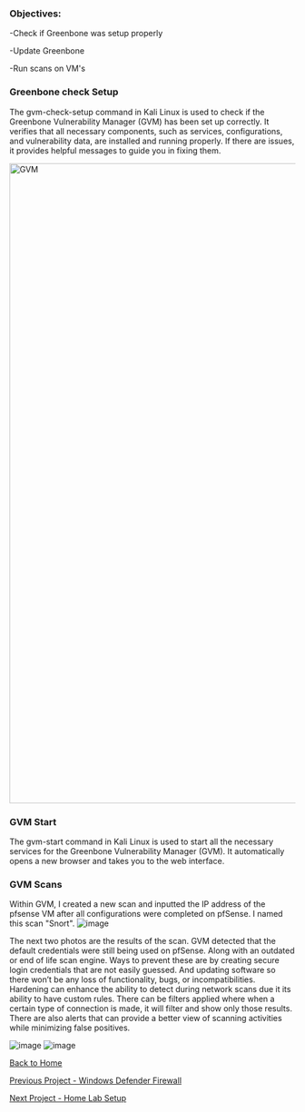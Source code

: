 ### Objectives:
-Check if Greenbone was setup properly

-Update Greenbone

-Run scans on VM's


### Greenbone check Setup
The gvm-check-setup command in Kali Linux is used to check if the Greenbone Vulnerability Manager (GVM) has been set up correctly. It verifies that all necessary components, such as services, configurations, and vulnerability data, are installed and running properly. If there are issues, it provides helpful messages to guide you in fixing them.

<img width="1128" alt="GVM" src="https://github.com/user-attachments/assets/c8d0ef08-c310-4d09-a2a6-d8764ad600b3" />

### GVM Start
The gvm-start command in Kali Linux is used to start all the necessary services for the Greenbone Vulnerability Manager (GVM). It automatically opens a new browser and takes you to the web interface.

### GVM Scans
Within GVM, I created a new scan and inputted the IP address of the pfsense VM after all configurations were completed on pfSense. I named this scan "Snort".
![image](https://github.com/user-attachments/assets/858bc06a-2890-48cd-a28e-645566cf1515)

The next two photos are the results of the scan. GVM detected that the default credentials were still being used on pfSense. Along with an outdated or end of life scan engine. Ways to prevent these are by creating secure login credentials that are not easily guessed. And updating software so there won’t be any loss of functionality, bugs, or incompatibilities.
Hardening can enhance the ability to detect during network scans due it its ability to have custom rules. There can be filters applied where when a certain type of connection is made, it will filter and show only those results. There are also alerts that can provide a better view of scanning activities while minimizing false positives. 


![image](https://github.com/user-attachments/assets/fc4a47c6-a6f8-42fa-8ea5-9e732d825028)
![image](https://github.com/user-attachments/assets/ae03dfb9-31d1-40b7-b0fb-2ac13eaf261b)


[Back to Home](https://github.com/EricFarrell/Cybersecurity-Portfolio/blob/6a83e9281d036567be6e5ed086086a2c0a63f5f6/README.md
)

[Previous Project - Windows Defender Firewall](https://github.com/EricFarrell/Cybersecurity-Portfolio/tree/6a83e9281d036567be6e5ed086086a2c0a63f5f6/Active%20Directory/Windows%20Defender%20Firewall)

[Next Project - Home Lab Setup](https://github.com/EricFarrell/Cybersecurity-Portfolio/tree/6a83e9281d036567be6e5ed086086a2c0a63f5f6/Home%20Lab%20Setup)



